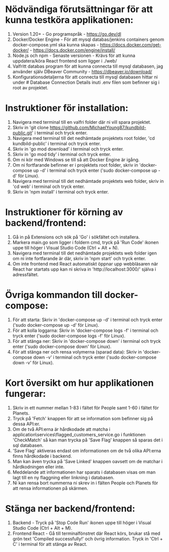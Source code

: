 # Nödvändiga förutsättningar för att kunna testköra applikationen:

1. Version 1.20+ - Go programspråk - https://go.dev/dl
2. Docker/Docker Engine - För att mysql databas/jenkins containers genom docker-compose.yml ska kunna skapas - https://docs.docker.com/get-docker/ - https://docs.docker.com/engine/install/
3. Node.js och npm - Senaste versionen - Krävs för att kunna uppdatera/köra React frontend som ligger i ./web/
4. Valfritt databas program för att kunna connecta till mysql databasen, jag använder själv DBeaver Community - https://dbeaver.io/download/
5. Konfigurationsdetaljerna för att connecta till mysql databasen hittar ni under # Database Connection Details inuti .env filen som befinner sig i root av projektet.

# Instruktioner för installation:

1. Navigera med terminal till en valfri folder där ni vill spara projektet.
2. Skriv in 'git clone https://github.com/MichaelYoung87/kundbild-public.git' i terminal och tryck enter.
3. Navigera med terminal till det nedhämtade projektets root folder, 'cd kundbild-public' i terminal och tryck enter.
4. Skriv in 'go mod download' i terminal och tryck enter.
5. Skriv in 'go mod tidy' i terminal och tryck enter.
6. Om ni kör med Windows se till så att Docker Engine är igång.
7. Om ni fortfarande befinner er i projektets root folder, skriv in 'docker-compose up -d' i terminal och tryck enter ('sudo docker-compose up -d' för Linux).
8. Navigera med terminal till det nedhämtade projektets web folder, skriv in 'cd web' i terminal och tryck enter.
9. Skriv in 'npm install' i terminal och tryck enter. 

# Instruktioner för körning av backend/frontend:

1. Gå in på Extensions och sök på 'Go' i sökfältet och installera.
2. Markera main.go som ligger i foldern cmd, tryck på 'Run Code' ikonen uppe till höger i Visual Studio Code (Ctrl + Alt + N).
3. Navigera med terminal till det nedhämtade projektets web folder igen om ni inte fortfarande är där, skriv in 'npm start' och tryck enter.
4. Om inte frontend med React automatiskt öppnar upp webbläsaren när React har startats upp kan ni skriva in 'http://localhost:3000/' själva i adressfältet.

# Övriga kommandon till docker-compose:

1. För att starta: Skriv in 'docker-compose up -d' i terminal och tryck enter ('sudo docker-compose up -d' för Linux).
2. För att kolla loggarna: Skriv in 'docker-compose logs -f' i terminal och tryck enter ('sudo docker-compose logs -f' för Linux).
3. För att stänga ner: Skriv in 'docker-compose down' i terminal och tryck enter ('sudo docker-compose down' för Linux).
4. För att stänga ner och rensa volymerna (sparad data): Skriv in 'docker-compose down -v' i terminal och tryck enter ('sudo docker-compose down -v' för Linux).

# Kort översikt om hur applikationen fungerar:

1. Skriv in ett nummer mellan 1-83 i fältet för People samt 1-60 i fältet för Planets.
2. Tryck på 'Fetch' knappen för att se information som befinner sig på dessa API:er.
3. Om de två API:erna är hårdkodade att matcha i application\services\flagged_customers_service.go i funktionen 'CheckMatch' så kan man trycka på 'Save Flag' knappen så sparas det i sql databasen.
4. 'Save Flag' aktiveras endast om informationen om de två olika API:erna finns hårdkodade i backend.
5. Man kan även trycka på 'Save Linked' knappen oavsett om de matchar i hårdkodningen eller inte.
6. Meddelande att informationen har sparats i databasen visas om man lagt till en ny flaggning eller linkning i databasen.
7. Ni kan rensa bort nummerna ni skrev in i fälten People och Planets för att rensa informationen på skärmen.

# Stänga ner backend/frontend:

1. Backend - Tryck på 'Stop Code Run' ikonen uppe till höger i Visual Studio Code (Ctrl + Alt + M).
2. Frontend React - Gå till terminalfönstret där React körs, brukar stå med grön text 'Compiled successfully!' och övrig information. Tryck in 'Ctrl + C' i terminal för att stänga av React.
